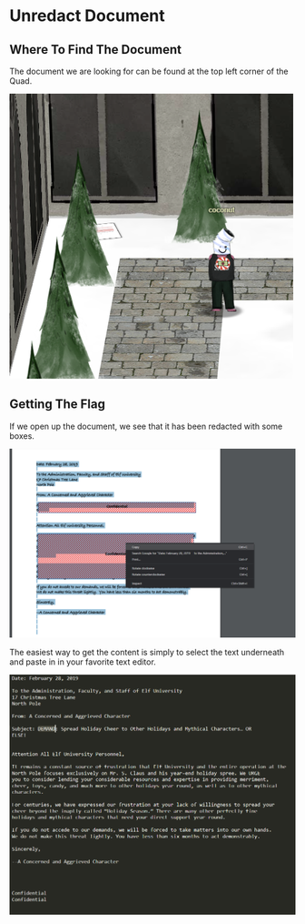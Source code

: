 # Unredact Document

## Where To Find The Document

The document we are looking for can be found at the top left corner of the Quad.

<img src='img/where.png'>

## Getting The Flag

If we open up the document, we see that it has been redacted with some boxes.

<img src='img/copy.png'>

The easiest way to get the content is simply to select the text underneath and paste in in your favorite text editor.

<img src='img/flag.png'>
